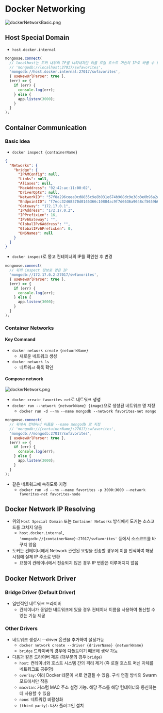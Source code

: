 # Docker Networking
![dockerNetworkBasic.png](dockerNetworkBasic.png)

## Host Special Domain
* `host.docker.internal`

```javascript
mongoose.connect(
  // localhost는 도커 내부의 IP를 나타내지만 이를 로컬 호스트 머신의 IP로 바꿀 수 있음
  // 'mongodb://localhost:27017/swfavorites',
  'mongodb://host.docker.internal:27017/swfavorites',
  { useNewUrlParser: true },
  (err) => {
    if (err) {
      console.log(err);
    } else {
      app.listen(3000);
    }
  }
);
```

## Container Communication
### Basic Idea
* `docker inspect {containerName}`
```json
{
  "Networks": {
    "bridge": {
      "IPAMConfig": null,
      "Links": null,
      "Aliases": null,
      "MacAddress": "02:42:ac:11:00:02",
      "DriverOpts": null,
      "NetworkID": "57f8a296ceea0cd8835c9e8b031e674b908dc9e38b3e0b96a2aa2d0ef36ebebb",
      "EndpointID": "f7ecc32468370d0146366c10884ac9f7d6636a9648cf5659b00f16a39df12198",
      "Gateway": "172.17.0.1",
      "IPAddress": "172.17.0.2",
      "IPPrefixLen": 16,
      "IPv6Gateway": "",
      "GlobalIPv6Address": "",
      "GlobalIPv6PrefixLen": 0,
      "DNSNames": null
    }
  }
}
```

* `docker inspect`로 몽고 컨테이너의 IP를 확인한 후 변경

```javascript
mongoose.connect(
  // 위의 inspect 정보로 얻은 IP
  'mongodb://172.17.0.2:27017/swfavorites',
  { useNewUrlParser: true },
  (err) => {
    if (err) {
      console.log(err);
    } else {
      app.listen(3000);
    }
  }
);
```

### Container Networks
#### Key Command
* `docker network create {networkName}`
  * 새로운 네트워크 생성
* `docker network ls`
  * 네트워크 목록 확인

#### Compose network
![dockerNetwork.png](dockerNetwork.png)
* `docker create favorites-net`로 네트워크 생성
* `docker run --network {networkName} {image}`으로 생성된 네트워크 명 지정
  * `docker run -d --rm --name mongodb --network favorites-net mongo`

```javascript
mongoose.connect(
  // 위에서 컨테이너 이름을 --name mongodb 로 지정
  // 'mongodb://{containerName}:27017/swfavorites',
  'mongodb://mongodb:27017/swfavorites',
  { useNewUrlParser: true },
  (err) => {
    if (err) {
      console.log(err);
    } else {
      app.listen(3000);
    }
  }
);
```
* 같은 네트워크에 속하도록 지정
  * `docker run -d --rm --name favorites -p 3000:3000 --network favorites-net favorites-node`

## Docker Network IP Resolving
* 위의 `Host Special Domain` 또는 `Container Networks` 방식에서 도커는 소스코드를 고치지 않음
  * `host.docker.internal`, `'mongodb://{containerName}:27017/swfavorites'` 등에서 소스코드를 바꾸지 않음
* 도커는 컨테이너에서 Network 관련된 요청을 전송할 경우에 이를 인식하여 해당 시점에 실제 IP 주소로 변환
  * 요청이 컨테이너에서 전송되지 않은 경우 IP 변환은 이루어지지 않음

## Docker Network Driver
### Bridge Driver (Default Driver)
* 일반적인 네트워크 드라이버
  * 컨테이너가 동일한 네트워크에 있을 경우 컨테이너 이름을 사용하여 통신할 수 있는 기능 제공
### Other Drivers
* 네트워크 생성시 --driver 옵션을 추가하여 설정가능
  * `docker network create --driver {driverName} {networkName}`
  * `bridge` 드라이버의 경우에 디폴트이기 때문에 생략 가능
* 다음과 같은 드라이버 제공 (대부분의 경우 `bridge`)
  * `host`: 컨테이너와 호스트 시스템 간의 격리 제거 (즉 로컬 호스트 머신 자체를 네트워크로 공유함)
  * `overlay`: 여러 Docker 데몬이 서로 연결될 수 있음. 구식 연결 방식의 Swarm 모드에서만 작동
  * `macvlan`: 커스텀 MAC 주소 설정 가능. 해당 주소를 해당 컨테이너와 통신하는데 사용할 수 있음
  * `none`: 네트워킹 비활성화
  * `(third-party)`: 타사 플러그인 설치
